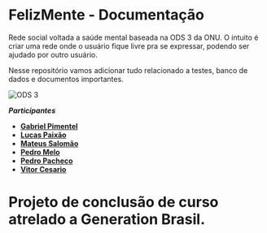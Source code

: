 # FelizMente - Documentação

Rede social voltada a saúde mental baseada na ODS 3 da ONU. O intuito é criar uma rede onde o usuário fique livre pra se expressar, podendo ser ajudado por outro usuário.

Nesse repositório vamos adicionar tudo relacionado a testes, banco de dados e documentos importantes.

![ODS 3](https://agenda2030.direitorp.usp.br/wp-content/uploads/sites/1048/2022/02/ODS-3.png)

***Participantes***

- [**Gabriel Pimentel**](https://github.com/gabrielsopimentel)
- [**Lucas Paixão**](https://github.com/apaixav)
- [**Mateus Salomão**](https://github.com/mateusSiqueira2004)
- [**Pedro Melo**](https://github.com/pprad0)
- [**Pedro Pacheco**](https://github.com/pedro-pacheco16)
- [**Vitor Cesario**](https://github.com/Vitor676)

# Projeto de conclusão de curso atrelado a Generation Brasil.
